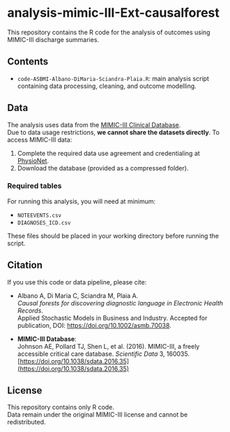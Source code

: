 # analysis-mimic-III-Ext-causalforest

This repository contains the R code for the analysis of outcomes using MIMIC-III discharge summaries.

## Contents

- `code-ASBMI-Albano-DiMaria-Sciandra-Plaia.R`: main analysis script containing data processing, cleaning, and outcome modelling.

## Data

The analysis uses data from the [MIMIC-III Clinical Database](https://physionet.org/content/mimiciii/1.4/).  
Due to data usage restrictions, **we cannot share the datasets directly**. To access MIMIC-III data:

1. Complete the required data use agreement and credentialing at [PhysioNet](https://physionet.org).
2. Download the database (provided as a compressed folder).

### Required tables

For running this analysis, you will need at minimum:

- `NOTEEVENTS.csv`  
- `DIAGNOSES_ICD.csv`

These files should be placed in your working directory before running the script.

## Citation

If you use this code or data pipeline, please cite:

- Albano A, Di Maria C, Sciandra M, Plaia A.  
  *Causal forests for discovering diagnostic language in Electronic Health Records*.  
  Applied Stochastic Models in Business and Industry. Accepted for publication, DOI: https://doi.org/10.1002/asmb.70038.

- **MIMIC-III Database**:  
  Johnson AE, Pollard TJ, Shen L, et al. (2016). MIMIC-III, a freely accessible critical care database. *Scientific Data* 3, 160035. [https://doi.org/10.1038/sdata.2016.35](https://doi.org/10.1038/sdata.2016.35)


## License

This repository contains only R code.  
Data remain under the original MIMIC-III license and cannot be redistributed.

